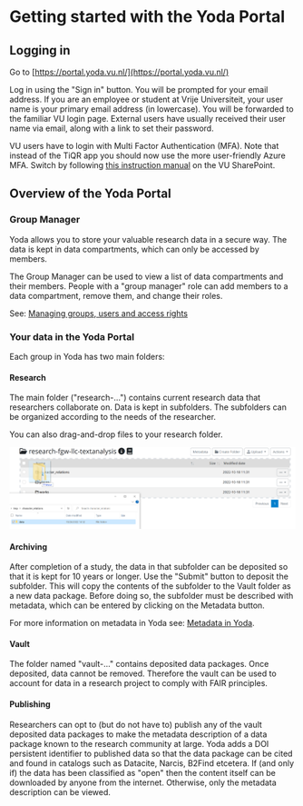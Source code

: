 # Getting started with the Yoda Portal

## Logging in
Go to [https://portal.yoda.vu.nl/](https://portal.yoda.vu.nl/)

Log in using the "Sign in" button. You will be prompted for your email address. If you are an employee or student 
at Vrije Universiteit, your user name is your primary email address (in lowercase). You will be forwarded to the familiar 
VU login page. External users have usually received their user name
via email, along with a link to set their password.

VU users have to login with Multi Factor Authentication (MFA). Note that instead of the TiQR app you should now use the 
more user-friendly Azure MFA. Switch by following [this instruction manual](https://vunl.sharepoint.com/:f:/r/sites/Collaboration-Services/Identity%20and%20security/Tiqr%20-%20MFA%20Manuals?csf=1&web=1&e=KhnHHc) 
on the VU SharePoint.

## Overview of the Yoda Portal
### Group Manager
Yoda allows you to store your valuable research data in a secure way.  The data is kept in data compartments,
which can only be accessed by members.

The Group Manager can be used to view a list of data compartments and their members. People with a "group manager" role
can add members to a data compartment, remove them, and change their roles.

See: [Managing groups, users and access rights](user-management.html)

### Your data in the Yoda Portal
Each group in Yoda has two main folders:

#### Research
The main folder ("research-...") contains current research data that researchers
collaborate on. Data is kept in subfolders. The subfolders can be organized according
to the needs of the researcher.

You can also drag-and-drop files to your research folder.

![img.png](screenshots/research-drag-drop.png)

#### Archiving
After completion of a study, the data in that subfolder can be deposited so that it is
kept for 10 years or longer. Use the "Submit" button to deposit the subfolder. This will
copy the contents of the subfolder to the Vault folder as a new data package.
Before doing so, the subfolder must be described with metadata, which can be entered by
clicking on the Metadata button. 

For more information on metadata in Yoda see: [Metadata in Yoda](metadata-add.md).

#### Vault
The folder named "vault-..." contains deposited data packages.
Once deposited, data cannot be removed. Therefore the vault can be used to account for data
in a research project to comply with FAIR principles.

#### Publishing
Researchers can opt to (but do not have to) publish any of the vault deposited data packages
to make the metadata description of a data package known to the research community at large.
Yoda adds a DOI persistent identifier to published data so that the data package can be cited
and found in catalogs such as Datacite, Narcis, B2Find etcetera.
If (and only if) the data has been classified as "open" then the content itself can be downloaded
by anyone from the internet. Otherwise, only the metadata description can be viewed.
